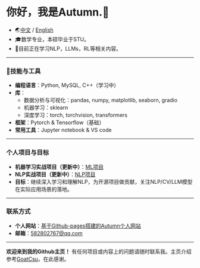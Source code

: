 # 你好，我是Autumn.👋
- 🌏[中文]() / [English]()
- 🎓数学专业，本硕毕业于STU。
- 🌱目前正在学习NLP，LLMs，RL等相关内容。

---

### 🔨**技能与工具**
- **编程语言**：Python, MySQL, C++（学习中）
- **库**：
	- 数据分析与可视化：pandas, numpy, matplotlib, seaborn, gradio
	- 机器学习：sklearn
	- 深度学习：torch, torchvision, transformers 
- **框架**：Pytorch & Tensorflow（基础）
- **常用工具**：Jupyter notebook & VS code

---

### **个人项目与目标**
- **机器学习实战项目（更新中）**：[ML项目](https://github.com/AuTuMnnn458/Machine_Learning_project)
- **NLP实战项目（更新中）**：[NLP项目](https://github.com/AuTuMnnn458/NLP_project)
- **目标**：继续深入学习和理解NLP，为开源项目做贡献，关注NLP/CV/LLM模型在实际应用场景的落地。

---

### **联系方式**
- **个人网站**：[基于Github-pages搭建的Autumn个人网站](https://autumnnn458.github.io/)
- **邮箱**：[582802767@qq.com](582802767@qq.com)

---

**欢迎来到我的Github主页！** 有任何项目或内容上的问题请随时联系我。主页介绍参考[GoatCsu](https://github.com/GoatCsu)，在此感谢。